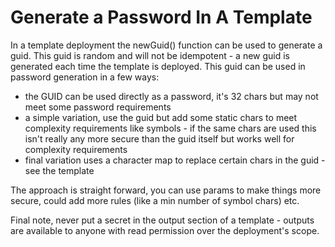 # Generate a Password In A Template

In a template deployment the newGuid() function can be used to generate a guid.  This guid is random and will not be idempotent - a new guid is generated each time the template is deployed.  This guid can be used in password generation in a few ways:

- the GUID can be used directly as a password, it's 32 chars but may not meet some password requirements
- a simple variation, use the guid but add some static chars to meet complexity requirements like symbols - if the same chars are used this isn't really any more secure than the guid itself but works well for complexity requirements
- final variation uses a character map to replace certain chars in the guid - see the template

The approach is straight forward, you can use params to make things more secure, could add more rules (like a min number of symbol chars) etc.

Final note, never put a secret in the output section of a template - outputs are available to anyone with read permission over the deployment's scope.
